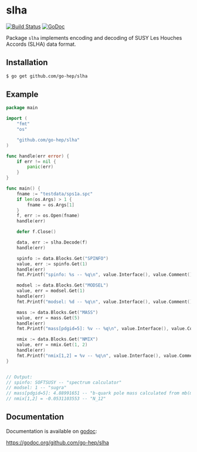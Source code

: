slha
====

[![Build Status](https://drone.io/github.com/go-hep/slha/status.png)](https://drone.io/github.com/go-hep/slha/latest)
[![GoDoc](https://godoc.org/github.com/go-hep/slha?status.svg)](https://godoc.org/github.com/go-hep/slha)

Package `slha` implements encoding and decoding of SUSY Les Houches
Accords (SLHA) data format.

## Installation

```sh
$ go get github.com/go-hep/slha
```

## Example

```go
package main

import (
	"fmt"
	"os"

	"github.com/go-hep/slha"
)

func handle(err error) {
	if err != nil {
		panic(err)
	}
}

func main() {
	fname := "testdata/sps1a.spc"
	if len(os.Args) > 1 {
		fname = os.Args[1]
	}
	f, err := os.Open(fname)
	handle(err)

	defer f.Close()

	data, err := slha.Decode(f)
	handle(err)

	spinfo := data.Blocks.Get("SPINFO")
	value, err := spinfo.Get(1)
	handle(err)
	fmt.Printf("spinfo: %s -- %q\n", value.Interface(), value.Comment())

	modsel := data.Blocks.Get("MODSEL")
	value, err = modsel.Get(1)
	handle(err)
	fmt.Printf("modsel: %d -- %q\n", value.Interface(), value.Comment())

	mass := data.Blocks.Get("MASS")
	value, err = mass.Get(5)
	handle(err)
	fmt.Printf("mass[pdgid=5]: %v -- %q\n", value.Interface(), value.Comment())

	nmix := data.Blocks.Get("NMIX")
	value, err = nmix.Get(1, 2)
	handle(err)
	fmt.Printf("nmix[1,2] = %v -- %q\n", value.Interface(), value.Comment())
}


// Output:
// spinfo: SOFTSUSY -- "spectrum calculator"
// modsel: 1 -- "sugra"
// mass[pdgid=5]: 4.88991651 -- "b-quark pole mass calculated from mb(mb)_Msbar"
// nmix[1,2] = -0.0531103553 -- "N_12"
```

## Documentation

Documentation is available on [godoc](https://godoc.org/github.com/go-hep/slha):

  https://godoc.org/github.com/go-hep/slha

